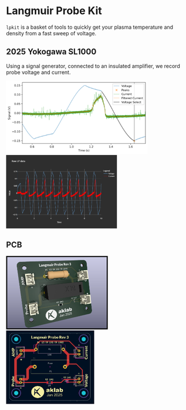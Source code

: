 # Langmuir Probe Kit
`lpkit` is a basket of tools to quickly get your plasma temperature and density from a fast sweep of voltage.
## 2025 Yokogawa SL1000
Using a signal generator, connected to an insulated amplifier, we record probe voltage and current. 

<img src="images/raw_data.png" height="200">
<img src="images/raw_data_plotly.png" height="200">

## PCB
<img src="images/langmuir_probe_pcb.png" height="200">
<img src="images/pcb_layout.jpg" height="200">